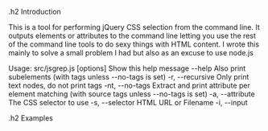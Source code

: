 .h2 Introduction

This is a tool for performing jQuery CSS selection from the command line. It outputs elements or attributes to the command line letting you use the rest of the command line tools to do sexy things with HTML content. I wrote this mainly to solve a small problem I had but also as an excuse to use node.js


Usage: src/jsgrep.js [options]
Show this help message
    --help
Also print subelements (with tags unless --no-tags is set)
    -r, --recursive
Only print text nodes, do not print tags
    -nt, --no-tags
Extract and print attribute per element matching (with source tags unless --no-tags is set)
    -a, --attribute <value>
The CSS selector to use 
    -s, --selector <value>
HTML URL or Filename
    -i, --input <value>

.h2 Examples


